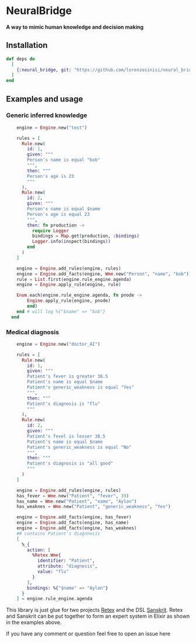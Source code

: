 # NeuralBridge

**A way to mimic human knowledge and decision making**

## Installation

```elixir
def deps do
  [
    {:neural_bridge, git: "https://github.com/lorenzosinisi/neural_bridge"}
  ]
end
```


## Examples and usage

### Generic inferred knowledge

```elixir
    engine = Engine.new("test")

    rules = [
      Rule.new(
        id: 1,
        given: """
        Person's name is equal "bob"
        """,
        then: """
        Person's age is 23
        """
      ),
      Rule.new(
        id: 2,
        given: """
        Person's name is equal $name
        Person's age is equal 23
        """,
        then: fn production ->
          require Logger
          bindings = Map.get(production, :bindings)
          Logger.info(inspect(bindings))
        end
      )
    ]

    engine = Engine.add_rules(engine, rules)
    engine = Engine.add_facts(engine, Wme.new("Person", "name", "bob"))
    rule = List.first(engine.rule_engine.agenda)
    engine = Engine.apply_rule(engine, rule)

    Enum.each(engine.rule_engine.agenda, fn pnode ->
        Engine.apply_rule(engine, pnode)
        end)
    end # will log %{"$name" => "bob"}
  end

```

### Medical diagnosis

```elixir
    engine = Engine.new("doctor_AI")

    rules = [
      Rule.new(
        id: 1,
        given: """
        Patient's fever is greater 38.5
        Patient's name is equal $name
        Patient's generic_weakness is equal "Yes"
        """,
        then: """
        Patient's diagnosis is "flu"
        """
      ),
      Rule.new(
        id: 2,
        given: """
        Patient's fevel is lesser 38.5
        Patient's name is equal $name
        Patient's generic_weakness is equal "No"
        """,
        then: """
        Patient's diagnosis is "all good"
        """
      )
    ]

    engine = Engine.add_rules(engine, rules)
    has_fever = Wme.new("Patient", "fever", 39)
    has_name = Wme.new("Patient", "name", "Aylon")
    has_weaknes = Wme.new("Patient", "generic_weakness", "Yes")

    engine = Engine.add_facts(engine, has_fever)
    engine = Engine.add_facts(engine, has_name)
    engine = Engine.add_facts(engine, has_weaknes)
    ## contains Patient's diagnnosis
    [
      %_{
        action: [
          %Retex.Wme{
            identifier: "Patient",
            attribute: "diagnosis",
            value: "flu"
          }
        ],
        bindings: %{"$name" => "Aylon"}
      }
    ] = engine.rule_engine.agenda

```


This library is just glue for two projects [Retex](https://github.com/lorenzosinisi/retex)
and the DSL [Sanskrit](https://github.com/lorenzosinisi/sanskrit). Retex and Sanskrit can
be put together to form an expert system in Elixir as shown in the examples above.


If you have any comment or question feel free to open an issue here

